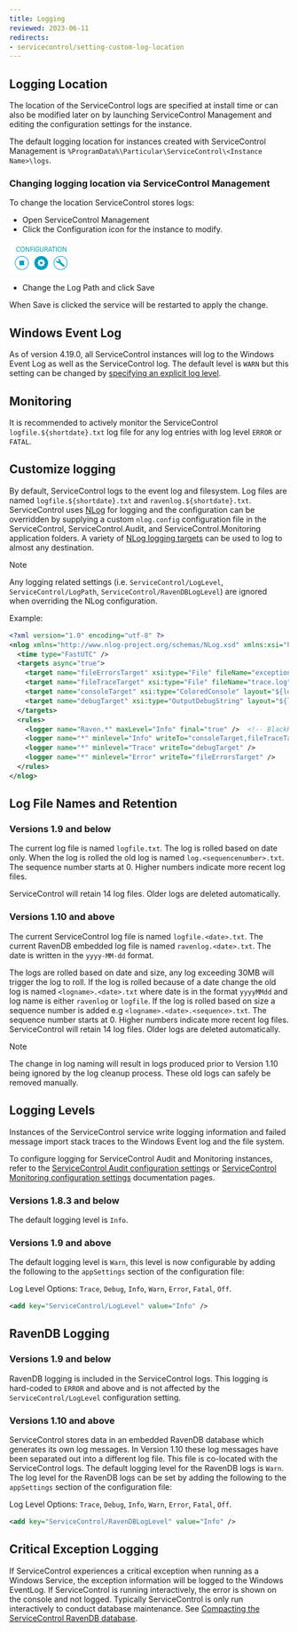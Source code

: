 ```yaml
---
title: Logging
reviewed: 2023-06-11
redirects:
- servicecontrol/setting-custom-log-location
---
```


## Logging Location

The location of the ServiceControl logs are specified at install time or can also be modified later on by launching ServiceControl Management and editing the configuration settings for the instance.

The default logging location for instances created with ServiceControl Management is `%ProgramData%\Particular\ServiceControl\<Instance Name>\logs`.

### Changing logging location via ServiceControl Management

To change the location ServiceControl stores logs:

 * Open ServiceControl Management
 * Click the Configuration icon for the instance to modify.

![ServiceControl Management utility configuration screen](managementutil-configuration.png)

 * Change the Log Path and click Save

When Save is clicked the service will be restarted to apply the change.

## Windows Event Log

As of version 4.19.0, all ServiceControl instances will log to the Windows Event Log as well as the ServiceControl log. The default level is `WARN` but this setting can be changed by [specifying an explicit log level](#logging-levels).

## Monitoring

It is recommended to actively monitor the ServiceControl `logfile.${shortdate}.txt` log file for any log entries with log level `ERROR` or `FATAL`.

## Customize logging

By default, ServiceControl logs to the event log and filesystem. Log files are named `logfile.${shortdate}.txt` and `ravenlog.${shortdate}.txt`. ServiceControl uses [NLog](https://nlog-project.org/) for logging and the configuration can be overridden by supplying a custom `nlog.config` configuration file in the ServiceControl, ServiceControl.Audit, and ServiceControl.Monitoring application folders. A variety of [NLog logging targets](https://nlog-project.org/config/?tab=targets) can be used to log to almost any destination.

> [!NOTE]
> Any logging related settings (i.e. `ServiceControl/LogLevel`, `ServiceControl/LogPath`, `ServiceControl/RavenDBLogLevel`) are ignored when overriding the NLog configuration.

Example:
```xml
<?xml version="1.0" encoding="utf-8" ?>
<nlog xmlns="http://www.nlog-project.org/schemas/NLog.xsd" xmlns:xsi="http://www.w3.org/2001/XMLSchema-instance">
  <time type="FastUTC" />
  <targets async="true">
    <target name="fileErrorsTarget" xsi:type="File" fileName="exceptions.log" keepFileOpen="true" concurrentWrites="true" layout="${longdate:universalTime=true}|${level:uppercase=true}|${threadid}|${logger}|${message}${onexception:${newline}${exception:format=tostring}}" />
    <target name="fileTraceTarget" xsi:type="File" fileName="trace.log" keepFileOpen="true" concurrentWrites="true" layout="${longdate:universalTime=true}|${level:uppercase=true}|${threadid}|${logger}|${message}${onexception:${newline}${exception:format=tostring}}" />
    <target name="consoleTarget" xsi:type="ColoredConsole" layout="${longdate}|${level:uppercase=true}|${threadid}|${logger}|${message}" />
    <target name="debugTarget" xsi:type="OutputDebugString" layout="${level:uppercase=true}|${threadid}|${logger}|${message}${onexception:${newline}${exception:format=tostring}}"/>
  </targets>
  <rules>
    <logger name="Raven.*" maxLevel="Info" final="true" />  <!-- BlackHole for Raven non-critical log levels -->
    <logger name="*" minlevel="Info" writeTo="consoleTarget,fileTraceTarget" />
    <logger name="*" minlevel="Trace" writeTo="debugTarget" />
    <logger name="*" minlevel="Error" writeTo="fileErrorsTarget" />
  </rules>
</nlog>
```

## Log File Names and Retention

### Versions 1.9 and below

The current log file is named `logfile.txt`. The log is rolled based on date only. When the log is rolled the old log is named `log.<sequencenumber>.txt`. The sequence number starts at 0. Higher numbers indicate more recent log files.

ServiceControl will retain 14 log files. Older logs are deleted automatically.

### Versions 1.10 and above

The current ServiceControl log file is named `logfile.<date>.txt`. The current RavenDB embedded log file is named `ravenlog.<date>.txt`. The date is written in the `yyyy-MM-dd` format.

The logs are rolled based on date and size, any log exceeding 30MB will trigger the log to roll. If the log is rolled because of a date change the old log is named `<logname>.<date>.txt` where date is in the format `yyyyMMdd` and log name is either `ravenlog` or `logfile`. If the log is rolled based on size a sequence number is added e.g `<logname>.<date>.<sequence>.txt`. The sequence number starts at 0. Higher numbers indicate more recent log files. ServiceControl will retain 14 log files. Older logs are deleted automatically.

> [!NOTE]
> The change in log naming will result in logs produced prior to Version 1.10 being ignored by the log cleanup process. These old logs can safely be removed manually.

## Logging Levels

Instances of the ServiceControl service write logging information and failed message import stack traces to the Windows Event log and the file system.

To configure logging for ServiceControl Audit and Monitoring instances, refer to the [ServiceControl Audit configuration settings](/servicecontrol/audit-instances/creating-config-file.md#host-settings-servicecontrol-auditloglevel) or [ServiceControl Monitoring configuration settings](/servicecontrol/monitoring-instances/installation/creating-config-file.md#logging-monitoringloglevel) documentation pages.

### Versions 1.8.3 and below

The default logging level is `Info`.

### Versions 1.9 and above

The default logging level is `Warn`, this level is now configurable by adding the following to the `appSettings` section of the  configuration file:

Log Level Options: `Trace`, `Debug`, `Info`, `Warn`, `Error`, `Fatal`, `Off`.

```xml
<add key="ServiceControl/LogLevel" value="Info" />
```

## RavenDB Logging

### Versions 1.9 and below

RavenDB logging is included in the ServiceControl logs. This logging is hard-coded to `ERROR` and above and is not affected by the `ServiceControl/LogLevel` configuration setting.

### Versions 1.10 and above

ServiceControl stores data in an embedded RavenDB database which generates its own log messages. In Version 1.10 these log messages have been separated out into a different log file. This file is co-located with the ServiceControl logs. The default logging level for the RavenDB logs is `Warn`. The log level for the RavenDB logs can be set by adding the following to the `appSettings` section of the configuration file:

Log Level Options: `Trace`, `Debug`, `Info`, `Warn`, `Error`, `Fatal`, `Off`.

```xml
<add key="ServiceControl/RavenDBLogLevel" value="Info" />
```

## Critical Exception Logging

If ServiceControl experiences a critical exception when running as a Windows Service, the exception information will be logged to the Windows EventLog. If ServiceControl is running interactively, the error is shown on the console and not logged. Typically ServiceControl is only run interactively to conduct database maintenance. See [Compacting the ServiceControl RavenDB database](db-compaction-v5.md).
